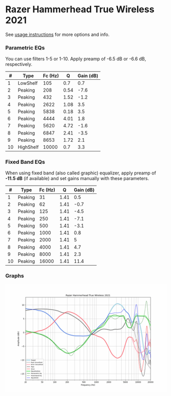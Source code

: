 # Razer Hammerhead True Wireless 2021
See [usage instructions](https://github.com/jaakkopasanen/AutoEq#usage) for more options and info.

### Parametric EQs
You can use filters 1-5 or 1-10. Apply preamp of -6.5 dB or -6.6 dB, respectively.

|   # | Type      |   Fc (Hz) |    Q |   Gain (dB) |
|-----|-----------|-----------|------|-------------|
|   1 | LowShelf  |       105 | 0.7  |         0.7 |
|   2 | Peaking   |       208 | 0.54 |        -7.6 |
|   3 | Peaking   |       432 | 1.52 |        -1.2 |
|   4 | Peaking   |      2622 | 1.08 |         3.5 |
|   5 | Peaking   |      5838 | 0.18 |         3.5 |
|   6 | Peaking   |      4444 | 4.01 |         1.8 |
|   7 | Peaking   |      5620 | 4.72 |        -1.6 |
|   8 | Peaking   |      6847 | 2.41 |        -3.5 |
|   9 | Peaking   |      8653 | 1.72 |         2.1 |
|  10 | HighShelf |     10000 | 0.7  |         3.3 |

### Fixed Band EQs
When using fixed band (also called graphic) equalizer, apply preamp of **-11.5 dB** (if available) and set gains manually with these parameters.

|   # | Type    |   Fc (Hz) |    Q |   Gain (dB) |
|-----|---------|-----------|------|-------------|
|   1 | Peaking |        31 | 1.41 |         0.5 |
|   2 | Peaking |        62 | 1.41 |        -0.7 |
|   3 | Peaking |       125 | 1.41 |        -4.5 |
|   4 | Peaking |       250 | 1.41 |        -7.1 |
|   5 | Peaking |       500 | 1.41 |        -3.1 |
|   6 | Peaking |      1000 | 1.41 |         0.8 |
|   7 | Peaking |      2000 | 1.41 |         5   |
|   8 | Peaking |      4000 | 1.41 |         4.7 |
|   9 | Peaking |      8000 | 1.41 |         2.3 |
|  10 | Peaking |     16000 | 1.41 |        11.4 |

### Graphs
![](./Razer%20Hammerhead%20True%20Wireless%202021.png)
